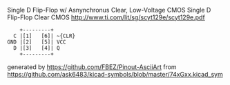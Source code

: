 Single D Flip-Flop w/ Asnynchronus Clear, Low-Voltage CMOS
Single D Flip-Flop Clear CMOS
http://www.ti.com/lit/sg/scyt129e/scyt129e.pdf


	    +---------+
	  C |[1]   [6]| ~{CLR}
	GND |[2]   [5]| VCC
	  D |[3]   [4]| Q
	    +---------+


generated by https://github.com/FBEZ/Pinout-AsciiArt from https://github.com/ask6483/kicad-symbols/blob/master/74xGxx.kicad_sym